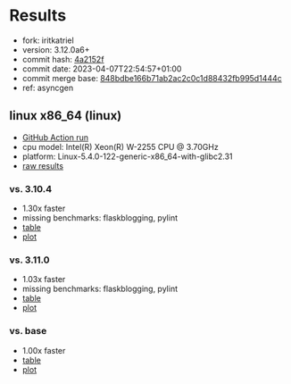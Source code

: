 # Results

- fork: iritkatriel
- version: 3.12.0a6+
- commit hash: [4a2152f](https://github.com/iritkatriel/cpython/commit/4a2152f)
- commit date: 2023-04-07T22:54:57+01:00
- commit merge base: [848bdbe166b71ab2ac2c0c1d88432fb995d1444c](https://github.com/iritkatriel/cpython/commit/848bdbe166b71ab2ac2c0c1d88432fb995d1444c)
- ref: asyncgen

## linux x86_64 (linux)

- [GitHub Action run](https://github.com/faster-cpython/benchmarking/actions/runs/4641878800)
- cpu model: Intel(R) Xeon(R) W-2255 CPU @ 3.70GHz
- platform: Linux-5.4.0-122-generic-x86_64-with-glibc2.31
- [raw results](bm-20230407-linux-x86_64-iritkatriel-asyncgen-3.12.0a6%2B-4a2152f.json)

### vs. 3.10.4

- 1.30x faster
- missing benchmarks: flaskblogging, pylint
- [table](bm-20230407-linux-x86_64-iritkatriel-asyncgen-3.12.0a6%2B-4a2152f-vs-3.10.4.md)
- [plot](bm-20230407-linux-x86_64-iritkatriel-asyncgen-3.12.0a6%2B-4a2152f-vs-3.10.4.png)

### vs. 3.11.0

- 1.03x faster
- missing benchmarks: flaskblogging, pylint
- [table](bm-20230407-linux-x86_64-iritkatriel-asyncgen-3.12.0a6%2B-4a2152f-vs-3.11.0.md)
- [plot](bm-20230407-linux-x86_64-iritkatriel-asyncgen-3.12.0a6%2B-4a2152f-vs-3.11.0.png)

### vs. base

- 1.00x faster
- [table](bm-20230407-linux-x86_64-iritkatriel-asyncgen-3.12.0a6%2B-4a2152f-vs-base.md)
- [plot](bm-20230407-linux-x86_64-iritkatriel-asyncgen-3.12.0a6%2B-4a2152f-vs-base.png)

